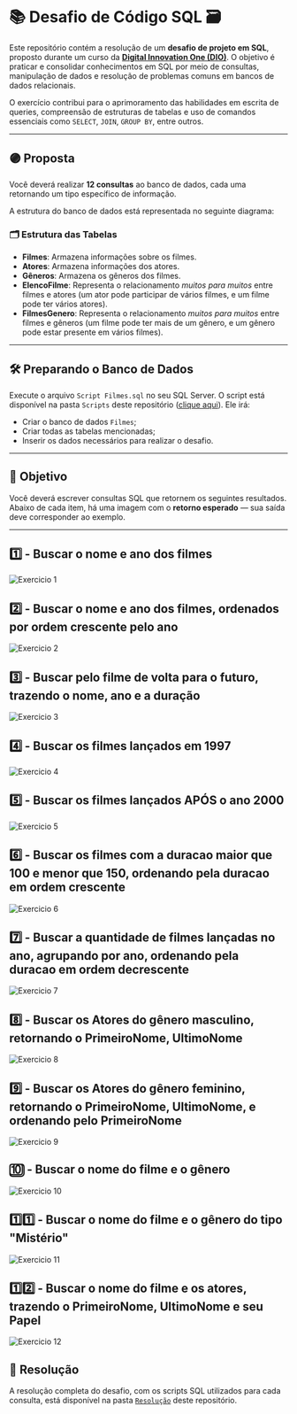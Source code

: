 # 📚 Desafio de Código SQL 🗃️

Este repositório contém a resolução de um **desafio de projeto em SQL**, proposto durante um curso da **[Digital Innovation One (DIO)](https://www.dio.me/)**. O objetivo é praticar e consolidar conhecimentos em SQL por meio de consultas, manipulação de dados e resolução de problemas comuns em bancos de dados relacionais.

O exercício contribui para o aprimoramento das habilidades em escrita de queries, compreensão de estruturas de tabelas e uso de comandos essenciais como `SELECT`, `JOIN`, `GROUP BY`, entre outros.

---

## 🟣 Proposta

Você deverá realizar **12 consultas** ao banco de dados, cada uma retornando um tipo específico de informação.

A estrutura do banco de dados está representada no seguinte diagrama:

### 🗂️ Estrutura das Tabelas

* **Filmes**: Armazena informações sobre os filmes.
* **Atores**: Armazena informações dos atores.
* **Gêneros**: Armazena os gêneros dos filmes.
* **ElencoFilme**: Representa o relacionamento *muitos para muitos* entre filmes e atores (um ator pode participar de vários filmes, e um filme pode ter vários atores).
* **FilmesGenero**: Representa o relacionamento *muitos para muitos* entre filmes e gêneros (um filme pode ter mais de um gênero, e um gênero pode estar presente em vários filmes).

---

## 🛠️ Preparando o Banco de Dados

Execute o arquivo `Script Filmes.sql` no seu SQL Server. O script está disponível na pasta `Scripts` deste repositório ([clique aqui](Script%20Filmes.sql)). Ele irá:

* Criar o banco de dados `Filmes`;
* Criar todas as tabelas mencionadas;
* Inserir os dados necessários para realizar o desafio.

---

## 🎯 Objetivo

Você deverá escrever consultas SQL que retornem os seguintes resultados. Abaixo de cada item, há uma imagem com o **retorno esperado** — sua saída deve corresponder ao exemplo.

---

###


## 1️⃣ - Buscar o nome e ano dos filmes

![Exercicio 1](Imagens/1.png)

## 2️⃣ - Buscar o nome e ano dos filmes, ordenados por ordem crescente pelo ano

![Exercicio 2](Imagens/2.png)

## 3️⃣ - Buscar pelo filme de volta para o futuro, trazendo o nome, ano e a duração

![Exercicio 3](Imagens/3.png)

## 4️⃣ - Buscar os filmes lançados em 1997

![Exercicio 4](Imagens/4.png)

## 5️⃣ - Buscar os filmes lançados APÓS o ano 2000

![Exercicio 5](Imagens/5.png)

## 6️⃣ - Buscar os filmes com a duracao maior que 100 e menor que 150, ordenando pela duracao em ordem crescente

![Exercicio 6](Imagens/6.png)

## 7️⃣ - Buscar a quantidade de filmes lançadas no ano, agrupando por ano, ordenando pela duracao em ordem decrescente

![Exercicio 7](Imagens/7.png)

## 8️⃣ - Buscar os Atores do gênero masculino, retornando o PrimeiroNome, UltimoNome

![Exercicio 8](Imagens/8.png)

## 9️⃣ - Buscar os Atores do gênero feminino, retornando o PrimeiroNome, UltimoNome, e ordenando pelo PrimeiroNome

![Exercicio 9](Imagens/9.png)

## 🔟 - Buscar o nome do filme e o gênero

![Exercicio 10](Imagens/10.png)

## 1️⃣1️⃣ - Buscar o nome do filme e o gênero do tipo "Mistério"

![Exercicio 11](Imagens/11.png)

## 1️⃣2️⃣ - Buscar o nome do filme e os atores, trazendo o PrimeiroNome, UltimoNome e seu Papel

![Exercicio 12](Imagens/12.png)

## 📂 Resolução

A resolução completa do desafio, com os scripts SQL utilizados para cada consulta, está disponível na pasta [`Resolução`](Resolução/) deste repositório.



